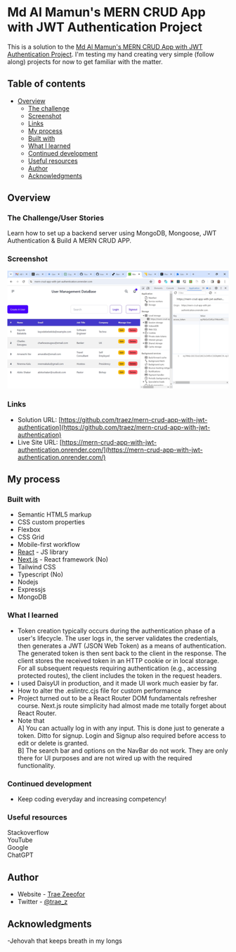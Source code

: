 # Md Al Mamun's MERN CRUD App with JWT Authentication Project

This is a solution to the [Md Al Mamun's MERN CRUD App with JWT Authentication Project](https://www.youtube.com/watch?v=vpoaZ73xBrE). I'm testing my hand creating very simple (follow along) projects for now to get familiar with the matter. 

## Table of contents

- [Overview](#overview)
  - [The challenge](#the-challenge)
  - [Screenshot](#screenshot)
  - [Links](#links)
  - [My process](#my-process)
  - [Built with](#built-with)
  - [What I learned](#what-i-learned)
  - [Continued development](#continued-development)
  - [Useful resources](#useful-resources)
  - [Author](#author)
  - [Acknowledgments](#acknowledgments)

## Overview

### The Challenge/User Stories

Learn how to set up a backend server using MongoDB, Mongoose, JWT Authentication & Build A MERN CRUD APP.

### Screenshot

![](screenshot-desktop.png)

### Links

- Solution URL: [https://github.com/traez/mern-crud-app-with-jwt-authentication](https://github.com/traez/mern-crud-app-with-jwt-authentication)
- Live Site URL: [https://mern-crud-app-with-jwt-authentication.onrender.com/](https://mern-crud-app-with-jwt-authentication.onrender.com/)

## My process

### Built with

- Semantic HTML5 markup 
- CSS custom properties 
- Flexbox 
- CSS Grid 
- Mobile-first workflow 
- [React](https://reactjs.org/) - JS library 
- [Next.js](https://nextjs.org/) - React framework (No)
- Tailwind CSS  
- Typescript (No)
- Nodejs
- Expressjs
- MongoDB

### What I learned

- Token creation typically occurs during the authentication phase of a user's lifecycle. The user logs in, the server validates the credentials, then generates a JWT (JSON Web Token) as a means of authentication. The generated token is then sent back to the client in the response. The client stores the received token in an HTTP cookie or in local storage. For all subsequent requests requiring authentication (e.g., accessing protected routes), the client includes the token in the request headers.    
- I used DaisyUI in production, and it made UI work much easier by far.    
- How to alter the .eslintrc.cjs file for custom performance  
- Project turned out to be a React Router DOM fundamentals refresher course. Next.js route simplicity had almost made me totally forget about React Router.   
- Note that  
A] You can actually log in with any input. This is done just to generate a token. Ditto for signup. Login and Signup also required before access to edit or delete is granted.  
B] The search bar and options on the NavBar do not work. They are only there for UI purposes and are not wired up with the required functionality.  

### Continued development

- Keep coding everyday and increasing competency!

### Useful resources

Stackoverflow  
YouTube  
Google  
ChatGPT

## Author

- Website - [Trae Zeeofor](https://github.com/traez)
- Twitter - [@trae_z](https://twitter.com/trae_z)

## Acknowledgments
 
-Jehovah that keeps breath in my longs 